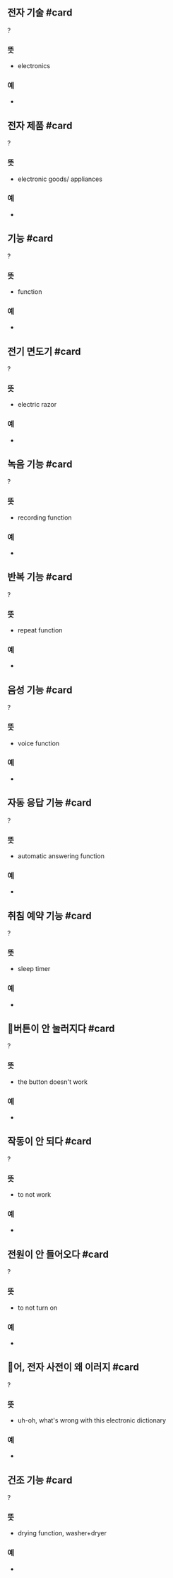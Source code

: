 ## 전자 기술 #card
?
### 뜻
- electronics
### 예
-
<!--SR:!2024-12-25,2,230-->

## 전자 제품 #card
?
### 뜻
- electronic goods/ appliances
### 예
-
<!--SR:!2024-12-29,8,250-->

## 기능 #card
?
### 뜻
- function
### 예
-
<!--SR:!2025-01-01,9,250--> 

## 전기 면도기 #card
?
### 뜻
- electric razor
### 예
-
<!--SR:!2024-12-31,9,250-->

## 녹음 기능 #card
?
### 뜻
- recording function
### 예
-
<!--SR:!2025-01-01,9,250-->

## 반복 기능 #card
?
### 뜻
- repeat function
### 예
-
<!--SR:!2025-01-01,9,250-->

## 음성 기능 #card
?
### 뜻
- voice function
### 예
-
<!--SR:!2024-12-30,8,250-->

## 자동 응답 기능 #card
?
### 뜻
- automatic answering function
### 예
-
<!--SR:!2025-01-04,12,270-->

## 취침 예약 기능 #card
?
### 뜻
- sleep timer
### 예
-
<!--SR:!2025-01-01,9,250-->

## 버튼이 안 눌러지다 #card
?
### 뜻
- the button doesn't work
### 예
-
<!--SR:!2025-01-23,25,270-->

## 작동이 안 되다 #card
?
### 뜻
- to not work
### 예
-
<!--SR:!2024-12-29,7,250-->

## 전원이 안 들어오다 #card
?
### 뜻
- to not turn on
### 예
-
<!--SR:!2024-12-30,9,250-->

## 어, 전자 사전이 왜 이러지 #card
?
### 뜻
- uh-oh, what's wrong with this electronic dictionary
### 예
-
<!--SR:!2025-01-01,9,250-->

## 건조 기능 #card
?
### 뜻
- drying function, washer+dryer
### 예
-
<!--SR:!2024-12-31,9,250-->
